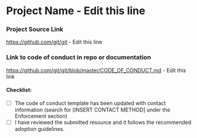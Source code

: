 # Project Name - Edit this line

### Project Source Link

https://github.com/git/git - Edit this line

### Link to code of conduct in repo or documentation

https://github.com/git/git/blob/master/CODE_OF_CONDUCT.md - Edit this link

#### Checklist:

- [ ] The code of conduct template has been updated with contact information (search for [INSERT CONTACT METHOD] under the Enforcement section)
- [ ] I have reviewed the submitted resource and it follows the recommended adoption guidelines.
